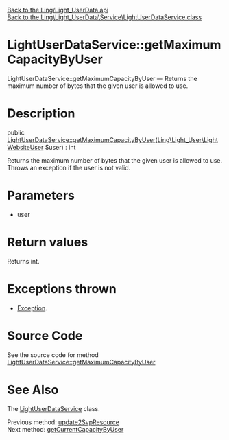 [Back to the Ling/Light_UserData api](https://github.com/lingtalfi/Light_UserData/blob/master/doc/api/Ling/Light_UserData.md)<br>
[Back to the Ling\Light_UserData\Service\LightUserDataService class](https://github.com/lingtalfi/Light_UserData/blob/master/doc/api/Ling/Light_UserData/Service/LightUserDataService.md)


LightUserDataService::getMaximumCapacityByUser
================



LightUserDataService::getMaximumCapacityByUser — Returns the maximum number of bytes that the given user is allowed to use.




Description
================


public [LightUserDataService::getMaximumCapacityByUser](https://github.com/lingtalfi/Light_UserData/blob/master/doc/api/Ling/Light_UserData/Service/LightUserDataService/getMaximumCapacityByUser.md)([Ling\Light_User\LightWebsiteUser](https://github.com/lingtalfi/Light_User/blob/master/doc/api/Ling/Light_User/LightWebsiteUser.md) $user) : int




Returns the maximum number of bytes that the given user is allowed to use.
Throws an exception if the user is not valid.




Parameters
================


- user

    


Return values
================

Returns int.


Exceptions thrown
================

- [Exception](http://php.net/manual/en/class.exception.php).&nbsp;







Source Code
===========
See the source code for method [LightUserDataService::getMaximumCapacityByUser](https://github.com/lingtalfi/Light_UserData/blob/master/Service/LightUserDataService.php#L1188-L1202)


See Also
================

The [LightUserDataService](https://github.com/lingtalfi/Light_UserData/blob/master/doc/api/Ling/Light_UserData/Service/LightUserDataService.md) class.

Previous method: [update2SvpResource](https://github.com/lingtalfi/Light_UserData/blob/master/doc/api/Ling/Light_UserData/Service/LightUserDataService/update2SvpResource.md)<br>Next method: [getCurrentCapacityByUser](https://github.com/lingtalfi/Light_UserData/blob/master/doc/api/Ling/Light_UserData/Service/LightUserDataService/getCurrentCapacityByUser.md)<br>

